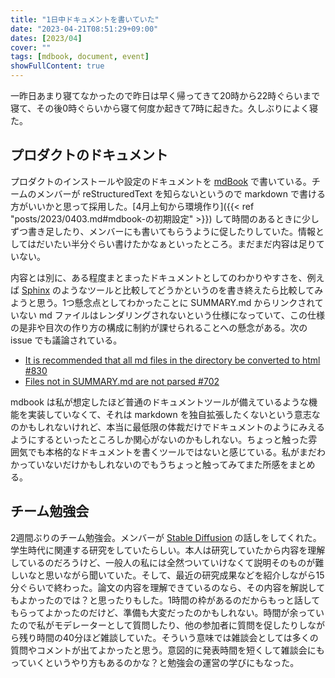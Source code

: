 ```yaml
---
title: "1日中ドキュメントを書いていた"
date: "2023-04-21T08:51:29+09:00"
dates: [2023/04]
cover: ""
tags: [mdbook, document, event]
showFullContent: true
---
```


一昨日あまり寝てなかったので昨日は早く帰ってきて20時から22時ぐらいまで寝て、その後0時ぐらいから寝て何度か起きて7時に起きた。久しぶりによく寝た。

## プロダクトのドキュメント

プロダクトのインストールや設定のドキュメントを [mdBook](https://rust-lang.github.io/mdBook/) で書いている。チームのメンバーが reStructuredText を知らないというので markdown で書ける方がいいかと思って採用した。[4月上旬から環境作り]({{< ref "posts/2023/0403.md#mdbook-の初期設定" >}}) して時間のあるときに少しずつ書き足したり、メンバーにも書いてもらうように促したりしていた。情報としてはだいたい半分ぐらい書けたかなぁといったところ。まだまだ内容は足りていない。

内容とは別に、ある程度まとまったドキュメントとしてのわかりやすさを、例えば [Sphinx](https://www.sphinx-doc.org/ja/master/) のようなツールと比較してどうかというのを書き終えたら比較してみようと思う。1つ懸念点としてわかったことに SUMMARY.md からリンクされていない md ファイルはレンダリングされないという仕様になっていて、この仕様の是非や目次の作り方の構成に制約が課せられることへの懸念がある。次の issue でも議論されている。

* [It is recommended that all md files in the directory be converted to html #830](https://github.com/rust-lang/mdBook/issues/830)
* [Files not in SUMMARY.md are not parsed #702](https://github.com/rust-lang/mdBook/issues/702)

mdbook は私が想定したほど普通のドキュメントツールが備えているような機能を実装していなくて、それは markdown を独自拡張したくないという意志なのかもしれないけれど、本当に最低限の体裁だけでドキュメントのようにみえるようにするといったところしか関心がないのかもしれない。ちょっと触った雰囲気でも本格的なドキュメントを書くツールではないと感じている。私がまだわかっていないだけかもしれないのでもうちょっと触ってみてまた所感をまとめる。

## チーム勉強会

2週間ぶりのチーム勉強会。メンバーが [Stable Diffusion](https://en.wikipedia.org/wiki/Stable_Diffusion) の話しをしてくれた。学生時代に関連する研究をしていたらしい。本人は研究していたから内容を理解しているのだろうけど、一般人の私には全然ついていけなくて説明そのものが難しいなと思いながら聞いていた。そして、最近の研究成果などを紹介しながら15分ぐらいで終わった。論文の内容を理解できているのなら、その内容を解説してもよかったのでは？と思ったりもした。1時間の枠があるのだからもっと話してもらってよかったのだけど、準備も大変だったのかもしれない。時間が余っていたので私がモデレーターとして質問したり、他の参加者に質問を促したりしながら残り時間の40分ほど雑談していた。そういう意味では雑談会としては多くの質問やコメントが出てよかったと思う。意図的に発表時間を短くして雑談会にもっていくというやり方もあるのかな？と勉強会の運営の学びにもなった。

